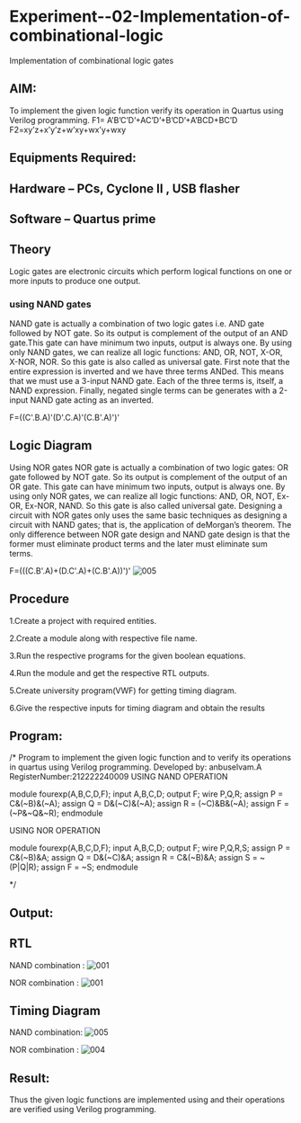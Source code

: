 # Experiment--02-Implementation-of-combinational-logic
Implementation of combinational logic gates
 
## AIM:
To implement the given logic function verify its operation in Quartus using Verilog programming.
 F1= A’B’C’D’+AC’D’+B’CD’+A’BCD+BC’D
F2=xy’z+x’y’z+w’xy+wx’y+wxy
 
 
 
## Equipments Required:
## Hardware – PCs, Cyclone II , USB flasher
## Software – Quartus prime


## Theory
Logic gates are electronic circuits which perform logical functions on one or more inputs to produce one output.
 
 ### using NAND gates
 NAND gate is actually a combination of two logic gates i.e. AND gate followed by NOT gate. So its output is complement of the output of an AND gate.This gate can have minimum two inputs, output is always one. By using only NAND gates, we can realize all logic functions: AND, OR, NOT, X-OR, X-NOR, NOR. So this gate is also called as universal gate. First note that the entire expression is inverted and we have three terms ANDed. This means that we must use a 3-input NAND gate. Each of the three terms is, itself, a NAND expression. Finally, negated single terms can be generates with a 2-input NAND gate acting as an inverted.

F=((C'.B.A)'(D'.C.A)'(C.B'.A)')'



## Logic Diagram
Using NOR gates NOR gate is actually a combination of two logic gates: OR gate followed by NOT gate. So its output is complement of the output of an OR gate. This gate can have minimum two inputs, output is always one. By using only NOR gates, we can realize all logic functions: AND, OR, NOT, Ex-OR, Ex-NOR, NAND. So this gate is also called universal gate. Designing a circuit with NOR gates only uses the same basic techniques as designing a circuit with NAND gates; that is, the application of deMorgan’s theorem. The only difference between NOR gate design and NAND gate design is that the former must eliminate product terms and the later must eliminate sum terms.

F=(((C.B'.A)+(D.C'.A)+(C.B'.A))')'
![005](https://user-images.githubusercontent.com/119559871/233825546-ecfd4f5d-5871-464a-afd8-bcb586f0a14b.png)



## Procedure
1.Create a project with required entities.

2.Create a module along with respective file name.

3.Run the respective programs for the given boolean equations.

4.Run the module and get the respective RTL outputs.

5.Create university program(VWF) for getting timing diagram.

6.Give the respective inputs for timing diagram and obtain the results

## Program:
/*
Program to implement the given logic function and to verify its operations in quartus using Verilog programming.
Developed by: anbuselvam.A
RegisterNumber:212222240009 
USING NAND OPERATION

module fourexp(A,B,C,D,F);
input A,B,C,D;
output F;
wire P,Q,R;
assign P = C&(~B)&(~A);
assign Q = D&(~C)&(~A);
assign R = (~C)&B&(~A);
assign F = (~P&~Q&~R);
endmodule

USING NOR OPERATION

module fourexp(A,B,C,D,F);
input A,B,C,D;
output F;
wire P,Q,R,S;
assign P = C&(~B)&A;
assign Q = D&(~C)&A;
assign R = C&(~B)&A;
assign S = ~(P|Q|R);
assign F = ~S;
endmodule

*/


## Output:
## RTL
NAND combination :
![001](https://user-images.githubusercontent.com/119559871/233825654-76058aae-b2e5-457a-acb0-104d69ad2037.png)

NOR combination :
![001](https://user-images.githubusercontent.com/119559871/233825827-1ad2a45c-6fb5-49b5-92e1-4537668cd516.png)



## Timing Diagram
NAND combination:
![005](https://user-images.githubusercontent.com/119559871/233825763-b3895d88-560a-4ad9-97f0-cd6188498cbb.png)

NOR combination :
![004](https://user-images.githubusercontent.com/119559871/233825796-df1665a0-90c3-4d2d-98b5-0b5a51b486d0.png)




## Result:
Thus the given logic functions are implemented using  and their operations are verified using Verilog programming.
